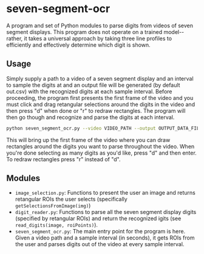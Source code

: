 # seven-segment-ocr
A program and set of Python modules to parse digits from videos of seven segment displays. This program does not operate on a trained model--rather, it takes a universal approach by taking three line profiles to efficiently and effectively determine which digit is shown.
## Usage

Simply supply a path to a video of a seven segment display and an interval to sample the digits at and an output file will be generated (by default out.csv) with the recognized digits at each sample interval. Before proceeding, the program first presents the first frame of the video and you must click and drag retangular selections around the digits in the video and then press "d" when done or "r" to redraw rectangles. The program will then go though and recognize and parse the digits at each interval.

```bash
python seven_segment_ocr.py --video VIDEO_PATH --output OUTPUT_DATA_FILE --period SAMPLE_PERIOD
```

This will bring up the first frame of the video where you can draw rectangles around the digits you want to parse throughout the video. When you're done selecting as many digits as you'd like, press "d" and then enter. To redraw rectangles press "r" instead of "d". 

## Modules

* `image_selection.py`: Functions to present the user an image and returns retangular ROIs the user selects (specifically `getSelectionsFromImage(img)`)
* `digit_reader.py`: Functions to parse all the seven segment display digits (specified by retangular ROIs) and return the recognized igits (see `read_digits(image, roiPoints)`). 
* `seven_segment_ocr.py`: The main entry point for the program is here. Given a video path and a sample interval (in seconds), it gets ROIs from the user and parses digits out of the video at every sample interval. 
